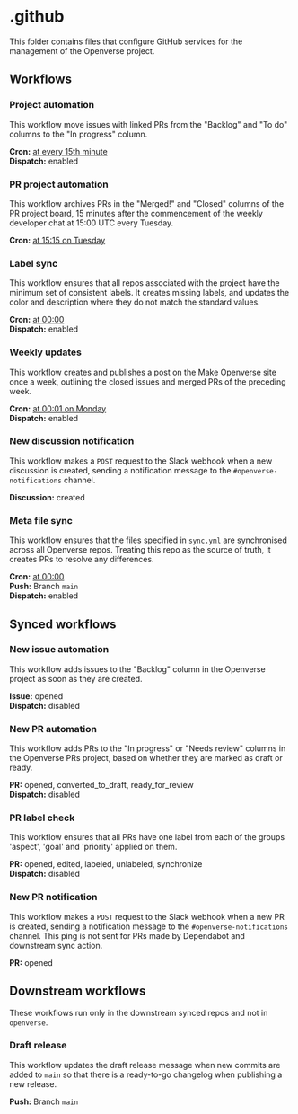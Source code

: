 # .github

This folder contains files that configure GitHub services for the management of
the Openverse project.

## Workflows

### Project automation

This workflow move issues with linked PRs from the "Backlog" and "To do" columns
to the "In progress" column.

**Cron:** [at every 15th minute](https://crontab.guru/#*/15_*_*_*_*)  
**Dispatch:** enabled

### PR project automation

This workflow archives PRs in the "Merged!" and "Closed" columns of the PR
project board, 15 minutes after the commencement of the weekly developer chat
at 15:00 UTC every Tuesday.

**Cron:** [at 15:15 on Tuesday](https://crontab.guru/#15_15_*_*_2)

### Label sync

This workflow ensures that all repos associated with the project have the
minimum set of consistent labels. It creates missing labels, and updates the
color and description where they do not match the standard values.

**Cron:** [at 00:00](https://crontab.guru/#0_0_*_*_*)  
**Dispatch:** enabled

### Weekly updates

This workflow creates and publishes a post on the Make Openverse site once a
week, outlining the closed issues and merged PRs of the preceding week.

**Cron:** [at 00:01 on Monday](https://crontab.guru/#1_0_*_*_1)  
**Dispatch:** enabled

### New discussion notification

This workflow makes a `POST` request to the Slack webhook when a new
discussion is created, sending a notification message to the
`#openverse-notifications` channel.

**Discussion:** created

### Meta file sync

This workflow ensures that the files specified in [`sync.yml`](sync.yml) are
synchronised across all Openverse repos. Treating this repo as the source of
truth, it creates PRs to resolve any differences.

**Cron:** [at 00:00](https://crontab.guru/#0_0_*_*_*)  
**Push:** Branch `main`  
**Dispatch:** enabled

## Synced workflows

### New issue automation

This workflow adds issues to the "Backlog" column in the Openverse project as
soon as they are created.

**Issue:** opened  
**Dispatch:** disabled

### New PR automation

This workflow adds PRs to the "In progress" or "Needs review" columns in the
Openverse PRs project, based on whether they are marked as draft or ready.

**PR:** opened, converted_to_draft, ready_for_review  
**Dispatch:** disabled

### PR label check

This workflow ensures that all PRs have one label from each of the groups
'aspect', 'goal' and 'priority' applied on them.

**PR:** opened, edited, labeled, unlabeled, synchronize  
**Dispatch:** disabled

### New PR notification

This workflow makes a `POST` request to the Slack webhook when a new PR is
created, sending a notification message to the `#openverse-notifications`
channel. This ping is not sent for PRs made by Dependabot and downstream sync
action.

**PR:** opened

## Downstream workflows

These workflows run only in the downstream synced repos and not in `openverse`.

### Draft release

This workflow updates the draft release message when new commits are added to
`main` so that there is a ready-to-go changelog when publishing a new release.

**Push:** Branch `main`

